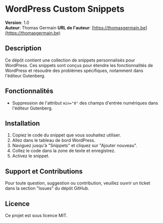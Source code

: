 # WordPress Custom Snippets

**Version**: 1.0  
**Auteur**: Thomas Germain 
**URL de l'auteur**: [https://thomasgermain.be](https://thomasgermain.be)

## Description

Ce dépôt contient une collection de snippets personnalisés pour WordPress. Ces snippets sont conçus pour étendre les fonctionnalités de WordPress et résoudre des problèmes spécifiques, notamment dans l'éditeur Gutenberg.

## Fonctionnalités

- Suppression de l'attribut `min="0"` des champs d'entrée numériques dans l'éditeur Gutenberg.

## Installation

1. Copiez le code du snippet que vous souhaitez utiliser.
2. Allez dans le tableau de bord WordPress.
3. Naviguez jusqu'à "Snippets" et cliquez sur "Ajouter nouveau".
4. Collez le code dans la zone de texte et enregistrez.
5. Activez le snippet.

## Support et Contributions

Pour toute question, suggestion ou contribution, veuillez ouvrir un ticket dans la section "Issues" du dépôt GitHub.

## Licence

Ce projet est sous licence MIT.
